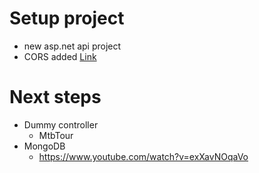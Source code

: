 ﻿# Setup project
- new asp.net api project
- CORS added [Link](https://docs.microsoft.com/en-us/aspnet/core/security/cors?view=aspnetcore-6.0)


# Next steps
- Dummy controller
	- MtbTour
- MongoDB
	- https://www.youtube.com/watch?v=exXavNOqaVo
